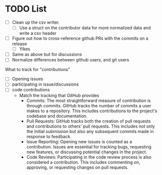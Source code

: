 # TODO List

- [ ] Clean up the csv writer.
  - [ ] Use a struct on the contributor data for more normalized data and write a csv header
- [ ] Figure out how to cross-reference github PRs with the commits on a release
  - [ ] Yikes
- [ ] Same as above but for discussions
- [ ] Normalize differences between github users, and git users

What to track for "contributions"
- [ ] Opening issues
- [ ] participating in issue/discussions 
- [ ] code contributions
  - Match the tracking that GitHub provides
    - Commits: The most straightforward measure of contribution is through commits. GitHub tracks the number of commits a user makes to a repository. This includes contributions to the project's codebase and documentation. 
    - Pull Requests: GitHub tracks both the creation of pull requests and contributions to others' pull requests. This includes not only the initial submission but also any subsequent commits made in response to feedback. 
    - Issue Reporting: Opening new issues is counted as a contribution. Issues are essential for tracking bugs, requesting new features, or discussing potential changes in the project. 
    - Code Reviews: Participating in the code review process is also considered a contribution. This includes commenting on, approving, or requesting changes on pull requests.